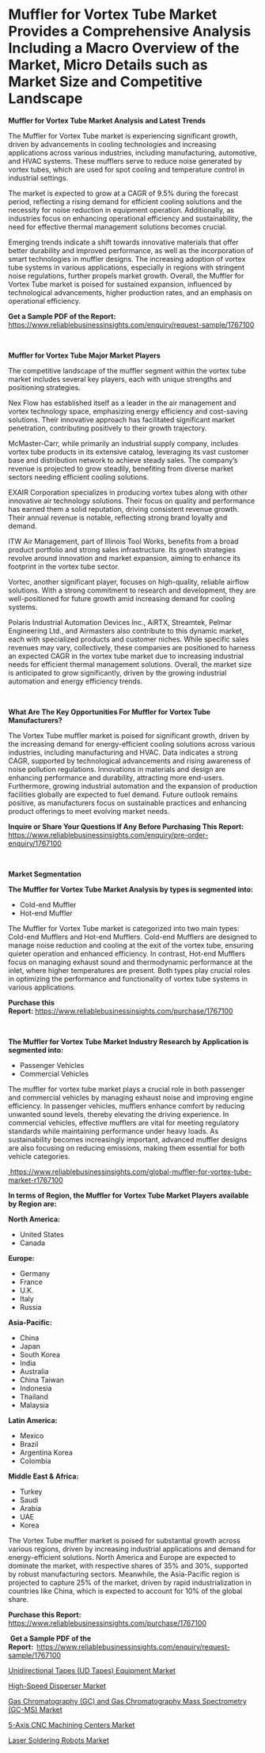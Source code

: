 <p><h1>Muffler for Vortex Tube Market Provides a Comprehensive Analysis Including a Macro Overview of the Market, Micro Details such as Market Size and Competitive Landscape</h1></p><p><strong>Muffler for Vortex Tube Market Analysis and Latest Trends</strong></p>
<p><p>The Muffler for Vortex Tube market is experiencing significant growth, driven by advancements in cooling technologies and increasing applications across various industries, including manufacturing, automotive, and HVAC systems. These mufflers serve to reduce noise generated by vortex tubes, which are used for spot cooling and temperature control in industrial settings.</p><p>The market is expected to grow at a CAGR of 9.5% during the forecast period, reflecting a rising demand for efficient cooling solutions and the necessity for noise reduction in equipment operation. Additionally, as industries focus on enhancing operational efficiency and sustainability, the need for effective thermal management solutions becomes crucial. </p><p>Emerging trends indicate a shift towards innovative materials that offer better durability and improved performance, as well as the incorporation of smart technologies in muffler designs. The increasing adoption of vortex tube systems in various applications, especially in regions with stringent noise regulations, further propels market growth. Overall, the Muffler for Vortex Tube market is poised for sustained expansion, influenced by technological advancements, higher production rates, and an emphasis on operational efficiency.</p></p>
<p><strong>Get a Sample PDF of the Report:&nbsp;</strong> <a href="https://www.reliablebusinessinsights.com/enquiry/request-sample/1767100?utm_campaign=118&utm_medium=2&utm_source=Github&utm_content=ia&utm_term=11042025&utm_id=muffler-for-vortex-tube">https://www.reliablebusinessinsights.com/enquiry/request-sample/1767100</a></p>
<p>&nbsp;</p>
<p><strong>Muffler for Vortex Tube Major Market Players</strong></p>
<p><p>The competitive landscape of the muffler segment within the vortex tube market includes several key players, each with unique strengths and positioning strategies. </p><p>Nex Flow has established itself as a leader in the air management and vortex technology space, emphasizing energy efficiency and cost-saving solutions. Their innovative approach has facilitated significant market penetration, contributing positively to their growth trajectory. </p><p>McMaster-Carr, while primarily an industrial supply company, includes vortex tube products in its extensive catalog, leveraging its vast customer base and distribution network to achieve steady sales. The company’s revenue is projected to grow steadily, benefiting from diverse market sectors needing efficient cooling solutions.</p><p>EXAIR Corporation specializes in producing vortex tubes along with other innovative air technology solutions. Their focus on quality and performance has earned them a solid reputation, driving consistent revenue growth. Their annual revenue is notable, reflecting strong brand loyalty and demand.</p><p>ITW Air Management, part of Illinois Tool Works, benefits from a broad product portfolio and strong sales infrastructure. Its growth strategies revolve around innovation and market expansion, aiming to enhance its footprint in the vortex tube sector.</p><p>Vortec, another significant player, focuses on high-quality, reliable airflow solutions. With a strong commitment to research and development, they are well-positioned for future growth amid increasing demand for cooling systems.</p><p>Polaris Industrial Automation Devices Inc., AiRTX, Streamtek, Pelmar Engineering Ltd., and Airmasters also contribute to this dynamic market, each with specialized products and customer niches. While specific sales revenues may vary, collectively, these companies are positioned to harness an expected CAGR in the vortex tube market due to increasing industrial needs for efficient thermal management solutions. Overall, the market size is anticipated to grow significantly, driven by the growing industrial automation and energy efficiency trends.</p></p>
<p>&nbsp;</p>
<p><strong>What Are The Key Opportunities For Muffler for Vortex Tube Manufacturers?</strong></p>
<p><p>The Vortex Tube muffler market is poised for significant growth, driven by the increasing demand for energy-efficient cooling solutions across various industries, including manufacturing and HVAC. Data indicates a strong CAGR, supported by technological advancements and rising awareness of noise pollution regulations. Innovations in materials and design are enhancing performance and durability, attracting more end-users. Furthermore, growing industrial automation and the expansion of production facilities globally are expected to fuel demand. Future outlook remains positive, as manufacturers focus on sustainable practices and enhancing product offerings to meet evolving market needs.</p></p>
<p><strong>Inquire or Share Your Questions If Any Before Purchasing This Report:</strong> <a href="https://www.reliablebusinessinsights.com/enquiry/pre-order-enquiry/1767100?utm_campaign=118&utm_medium=2&utm_source=Github&utm_content=ia&utm_term=11042025&utm_id=muffler-for-vortex-tube">https://www.reliablebusinessinsights.com/enquiry/pre-order-enquiry/1767100</a></p>
<p>&nbsp;</p>
<p><strong>Market Segmentation</strong></p>
<p><strong>The Muffler for Vortex Tube Market Analysis by types is segmented into:</strong></p>
<p><ul><li>Cold-end Muffler</li><li>Hot-end Muffler</li></ul></p>
<p><p>The Muffler for Vortex Tube market is categorized into two main types: Cold-end Mufflers and Hot-end Mufflers. Cold-end Mufflers are designed to manage noise reduction and cooling at the exit of the vortex tube, ensuring quieter operation and enhanced efficiency. In contrast, Hot-end Mufflers focus on managing exhaust sound and thermodynamic performance at the inlet, where higher temperatures are present. Both types play crucial roles in optimizing the performance and functionality of vortex tube systems in various applications.</p></p>
<p><strong>Purchase this Report:&nbsp;</strong><a href="https://www.reliablebusinessinsights.com/purchase/1767100?utm_campaign=118&utm_medium=2&utm_source=Github&utm_content=ia&utm_term=11042025&utm_id=muffler-for-vortex-tube">https://www.reliablebusinessinsights.com/purchase/1767100</a></p>
<p>&nbsp;</p>
<p><strong>The Muffler for Vortex Tube Market Industry Research by Application is segmented into:</strong></p>
<p><ul><li>Passenger Vehicles</li><li>Commercial Vehicles</li></ul></p>
<p><p>The muffler for vortex tube market plays a crucial role in both passenger and commercial vehicles by managing exhaust noise and improving engine efficiency. In passenger vehicles, mufflers enhance comfort by reducing unwanted sound levels, thereby elevating the driving experience. In commercial vehicles, effective mufflers are vital for meeting regulatory standards while maintaining performance under heavy loads. As sustainability becomes increasingly important, advanced muffler designs are also focusing on reducing emissions, making them essential for both vehicle categories.</p></p>
<p><a href="https://www.reliablebusinessinsights.com/global-muffler-for-vortex-tube-market-r1767100?utm_campaign=118&utm_medium=2&utm_source=Github&utm_content=ia&utm_term=11042025&utm_id=muffler-for-vortex-tube">&nbsp;https://www.reliablebusinessinsights.com/global-muffler-for-vortex-tube-market-r1767100</a></p>
<p><strong>In terms of Region, the Muffler for Vortex Tube Market Players available by Region are:</strong></p>
<p>
    <p> <strong> North America: </strong>
        <ul>
            <li>United States</li>
            <li>Canada</li>
        </ul>
        </p> 
    <p> <strong> Europe: </strong>
        <ul>
            <li>Germany</li>
            <li>France</li>
            <li>U.K.</li>
            <li>Italy</li>
            <li>Russia</li>
        </ul>
        </p> 
    <p> <strong> Asia-Pacific: </strong>
        <ul>
            <li>China</li>
            <li>Japan</li>
            <li>South Korea</li>
            <li>India</li>
            <li>Australia</li>
            <li>China Taiwan</li>
            <li>Indonesia</li>
            <li>Thailand</li>
            <li>Malaysia</li>
        </ul>
        </p> 
    <p> <strong> Latin America: </strong>
        <ul>
            <li>Mexico</li>
            <li>Brazil</li>
            <li>Argentina Korea</li>
            <li>Colombia</li>
        </ul>
        </p> 
    <p> <strong> Middle East & Africa: </strong>
        <ul>
            <li>Turkey</li>
            <li>Saudi</li>
            <li>Arabia</li>
            <li>UAE</li>
            <li>Korea</li>
        </ul>
    </p>
    </p>
<p><p>The Vortex Tube muffler market is poised for substantial growth across various regions, driven by increasing industrial applications and demand for energy-efficient solutions. North America and Europe are expected to dominate the market, with respective shares of 35% and 30%, supported by robust manufacturing sectors. Meanwhile, the Asia-Pacific region is projected to capture 25% of the market, driven by rapid industrialization in countries like China, which is expected to account for 10% of the global share.</p></p>
<p><strong>Purchase this Report: </strong><a href="https://www.reliablebusinessinsights.com/purchase/1767100?utm_campaign=118&utm_medium=2&utm_source=Github&utm_content=ia&utm_term=11042025&utm_id=muffler-for-vortex-tube">https://www.reliablebusinessinsights.com/purchase/1767100</a></p>
<p>&nbsp;<strong>Get a Sample PDF of the Report:&nbsp;&nbsp;</strong><a href="https://www.reliablebusinessinsights.com/enquiry/request-sample/1767100?utm_campaign=118&utm_medium=2&utm_source=Github&utm_content=ia&utm_term=11042025&utm_id=muffler-for-vortex-tube">https://www.reliablebusinessinsights.com/enquiry/request-sample/1767100</a></p>
<p><strong></strong></p>
<p><p><a href="https://github.com/tashipmhuiri/Market-Research-Report-List-1/blob/main/unidirectional-tapes-ud-tapes-equipment-market.md?utm_campaign=118&utm_medium=2&utm_source=Github&utm_content=ia&utm_term=11042025&utm_id=muffler-for-vortex-tube">Unidirectional Tapes (UD Tapes) Equipment Market</a></p><p><a href="https://github.com/sungbruington660/Market-Research-Report-List-1/blob/main/high-speed-disperser-market.md?utm_campaign=118&utm_medium=2&utm_source=Github&utm_content=ia&utm_term=11042025&utm_id=muffler-for-vortex-tube">High-Speed Disperser Market</a></p><p><a href="https://github.com/akrachveslov/Market-Research-Report-List-1/blob/main/gas-chromatography-gc-and-gas-chromatography-mass-spectrometry-gc-ms-market.md?utm_campaign=118&utm_medium=2&utm_source=Github&utm_content=ia&utm_term=11042025&utm_id=muffler-for-vortex-tube">Gas Chromatography (GC) and Gas Chromatography Mass Spectrometry (GC-MS) Market</a></p><p><a href="https://github.com/adyawafurber1/Market-Research-Report-List-1/blob/main/5-axis-cnc-machining-centers-market.md?utm_campaign=118&utm_medium=2&utm_source=Github&utm_content=ia&utm_term=11042025&utm_id=muffler-for-vortex-tube">5-Axis CNC Machining Centers Market</a></p><p><a href="https://github.com/pimanoruman/Market-Research-Report-List-1/blob/main/laser-soldering-robots-market.md?utm_campaign=118&utm_medium=2&utm_source=Github&utm_content=ia&utm_term=11042025&utm_id=muffler-for-vortex-tube">Laser Soldering Robots Market</a></p></p>